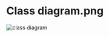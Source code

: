 
# Class diagram.png
![class diagram](https://user-images.githubusercontent.com/88653342/160865994-d23b1c33-4598-4cad-8152-c028ab0db9ad.jpg)
